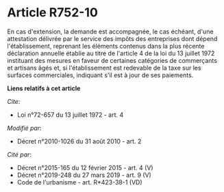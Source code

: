 # Article R752-10

En cas d'extension, la demande est accompagnée, le cas échéant, d'une attestation délivrée par le service des impôts des
entreprises dont dépend l'établissement, reprenant les éléments contenus dans la plus récente déclaration annuelle établie au
titre de l'article 4 de la loi du 13 juillet 1972 instituant des mesures en faveur de certaines catégories de commerçants et
artisans âgés et, si l'établissement est redevable de la taxe sur les surfaces commerciales, indiquant s'il est à jour de ses
paiements.

**Liens relatifs à cet article**

_Cite_:

  - Loi n°72-657 du 13 juillet 1972 - art. 4

_Modifié par_:

  - Décret n°2010-1026 du 31 août 2010 - art. 2

_Cité par_:

  - Décret n°2015-165 du 12 février 2015 - art. 4 (V)
  - Décret n°2019-248 du 27 mars 2019 - art. 9 (V)
  - Code de l'urbanisme - art. R*423-38-1 (VD)
